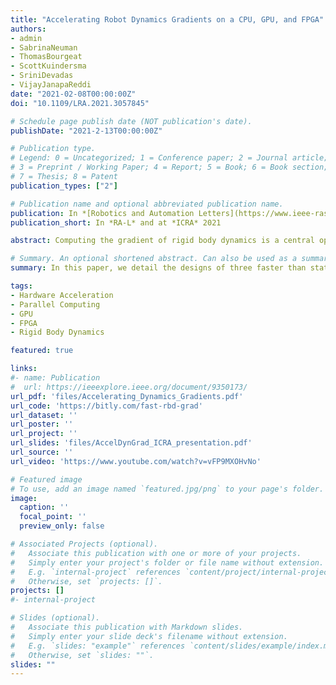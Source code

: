 ```yaml
---
title: "Accelerating Robot Dynamics Gradients on a CPU, GPU, and FPGA"
authors:
- admin
- SabrinaNeuman
- ThomasBourgeat
- ScottKuindersma
- SriniDevadas
- VijayJanapaReddi
date: "2021-02-08T00:00:00Z"
doi: "10.1109/LRA.2021.3057845"

# Schedule page publish date (NOT publication's date).
publishDate: "2021-2-13T00:00:00Z"

# Publication type.
# Legend: 0 = Uncategorized; 1 = Conference paper; 2 = Journal article;
# 3 = Preprint / Working Paper; 4 = Report; 5 = Book; 6 = Book section;
# 7 = Thesis; 8 = Patent
publication_types: ["2"]

# Publication name and optional abbreviated publication name.
publication: In *[Robotics and Automation Letters](https://www.ieee-ras.org/publications/ra-l)* 2021 and presented at the 2021 *[IEEE International Conference on Robotics and Automation](http://www.icra2021.org/)*
publication_short: In *RA-L* and at *ICRA* 2021

abstract: Computing the gradient of rigid body dynamics is a central operation in many state-of-the-art planning and control algorithms in robotics. Parallel computing platforms such as GPUs and FPGAs can offer performance gains for algorithms with hardware-compatible computational structures. In this paper, we detail the designs of three faster than state-of-the-art implementations of the gradient of rigid body dynamics on a CPU, GPU, and FPGA. Our optimized FPGA and GPU implementations provide as much as a 3.0x end-to-end speedup over our optimized CPU implementation by refactoring the algorithm to exploit its computational features, e.g., parallelism at different granularities. We also find that the relative performance across hardware platforms depends on the number of parallel gradient evaluations required.

# Summary. An optional shortened abstract. Can also be used as a summary for an extended abstract or poster etc.
summary: In this paper, we detail the designs of three faster than state-of-the-art implementations of the gradient of rigid body dynamics on a CPU, GPU, and FPGA. Our optimized FPGA and GPU implementations provide as much as a 3.0x end-to-end speedup over our optimized CPU implementation by refactoring the algorithm to exploit its computational features, e.g., parallelism at different granularities.

tags:
- Hardware Acceleration
- Parallel Computing
- GPU
- FPGA
- Rigid Body Dynamics

featured: true

links:
#- name: Publication
#  url: https://ieeexplore.ieee.org/document/9350173/
url_pdf: 'files/Accelerating_Dynamics_Gradients.pdf'
url_code: 'https://bitly.com/fast-rbd-grad'
url_dataset: ''
url_poster: ''
url_project: ''
url_slides: 'files/AccelDynGrad_ICRA_presentation.pdf'
url_source: ''
url_video: 'https://www.youtube.com/watch?v=vFP9MXOHvNo'

# Featured image
# To use, add an image named `featured.jpg/png` to your page's folder. 
image:
  caption: ''
  focal_point: ''
  preview_only: false

# Associated Projects (optional).
#   Associate this publication with one or more of your projects.
#   Simply enter your project's folder or file name without extension.
#   E.g. `internal-project` references `content/project/internal-project/index.md`.
#   Otherwise, set `projects: []`.
projects: []
#- internal-project

# Slides (optional).
#   Associate this publication with Markdown slides.
#   Simply enter your slide deck's filename without extension.
#   E.g. `slides: "example"` references `content/slides/example/index.md`.
#   Otherwise, set `slides: ""`.
slides: ""
---
```


<!-- {{% alert note %}}
Click the *Cite* button above to demo the feature to enable visitors to import publication metadata into their reference management software.
{{% /alert %}}

{{% alert note %}}
Click the *Slides* button above to demo Academic's Markdown slides feature.
{{% /alert %}} -->

<!-- Supplementary notes can be added here, including [code and math](https://sourcethemes.com/academic/docs/writing-markdown-latex/). -->

